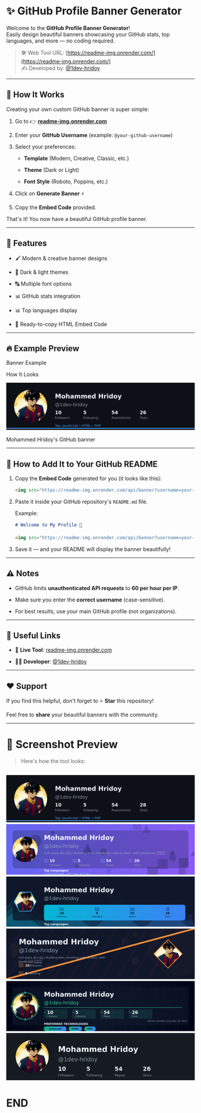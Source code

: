 # ✨ GitHub Profile Banner Generator

Welcome to the **GitHub Profile Banner Generator**!  
Easily design beautiful banners showcasing your GitHub stats, top languages, and more — no coding required.

> 🛠️ Web Tool URL: [https://readme-img.onrender.com/](https://readme-img.onrender.com/)  
> ✍️ Developed by: [@1dev-hridoy](https://github.com/1dev-hridoy)

----------

## 🚀 How It Works

Creating your own custom GitHub banner is super simple:

1.  Go to 👉 **[readme-img.onrender.com](https://readme-img.onrender.com/)**
    
2.  Enter your **GitHub Username** (example: `@your-github-username`)
    
3.  Select your preferences:
    
    -   **Template** (Modern, Creative, Classic, etc.)
        
    -   **Theme** (Dark or Light)
        
    -   **Font Style** (Roboto, Poppins, etc.)
        
4.  Click on **Generate Banner** ⚡
    
5.  Copy the **Embed Code** provided.
    

That's it! You now have a beautiful GitHub profile banner.

----------

## 🌟 Features

-   🖌️ Modern & creative banner designs
    
-   🌃 Dark & light themes
    
-   🔠 Multiple font options
    
-   📊 GitHub stats integration
    
-   📊 Top languages display
    
-   📄 Ready-to-copy HTML Embed Code
    

----------

## 🔥 Example Preview

Banner Example

How It Looks

![example](https://raw.githubusercontent.com/1dev-hridoy/GitHub-Banner-Generator/refs/heads/main/assets/banner5.png)

Mohammed Hridoy's GitHub banner

----------

## 👋 How to Add It to Your GitHub README

1.  Copy the **Embed Code** generated for you (it looks like this):
    
    ```html
    <img src="https://readme-img.onrender.com/api/banner?username=your-github-username&theme=dark&template=classic&font=Roboto" />
    
    ```
    
2.  Paste it inside your GitHub repository's `README.md` file.
    
    Example:
    
    ```markdown
    # Welcome to My Profile 👋
    
    <img src="https://readme-img.onrender.com/api/banner?username=your-github-username&theme=dark&template=classic&font=Roboto" />
    
    ```
    
3.  Save it — and your README will display the banner beautifully!
    

----------

## ⚠️ Notes

-   GitHub limits **unauthenticated API requests** to **60 per hour per IP**.
    
-   Make sure you enter the **correct username** (case-sensitive).
    
-   For best results, use your main GitHub profile (not organizations).
    

----------

## 📌 Useful Links

-   🔗 **Live Tool**: [readme-img.onrender.com](https://readme-img.onrender.com/)
    
-   👨‍💻 **Developer**: [@1dev-hridoy](https://github.com/1dev-hridoy)
    

----------

## ❤️ Support

If you find this helpful, don't forget to ⭐ **Star** this repository!

Feel free to **share** your beautiful banners with the community.

----------

# 📌 Screenshot Preview

> Here's how the tool looks:

![Tool Preview](https://raw.githubusercontent.com/1dev-hridoy/GitHub-Banner-Generator/refs/heads/main/assets/banner5.png)
![Tool Preview](https://raw.githubusercontent.com/1dev-hridoy/GitHub-Banner-Generator/refs/heads/main/assets/banner1.png)
![Tool Preview](https://raw.githubusercontent.com/1dev-hridoy/GitHub-Banner-Generator/refs/heads/main/assets/banner2.png)
![Tool Preview](https://raw.githubusercontent.com/1dev-hridoy/GitHub-Banner-Generator/refs/heads/main/assets/banner3.png)
![Tool Preview](https://raw.githubusercontent.com/1dev-hridoy/GitHub-Banner-Generator/refs/heads/main/assets/banner4.png)
![Tool Preview](https://raw.githubusercontent.com/1dev-hridoy/GitHub-Banner-Generator/refs/heads/main/assets/banner6.png)
----------

# END
